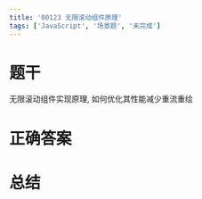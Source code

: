 ```yaml
---
title: '00123 无限滚动组件原理'
tags: ['JavaScript', '场景题', '未完成']
---
```


# 题干

无限滚动组件实现原理, 如何优化其性能减少重流重绘

# 正确答案



# 总结



<script>
  function func() {

  }
  
</script>